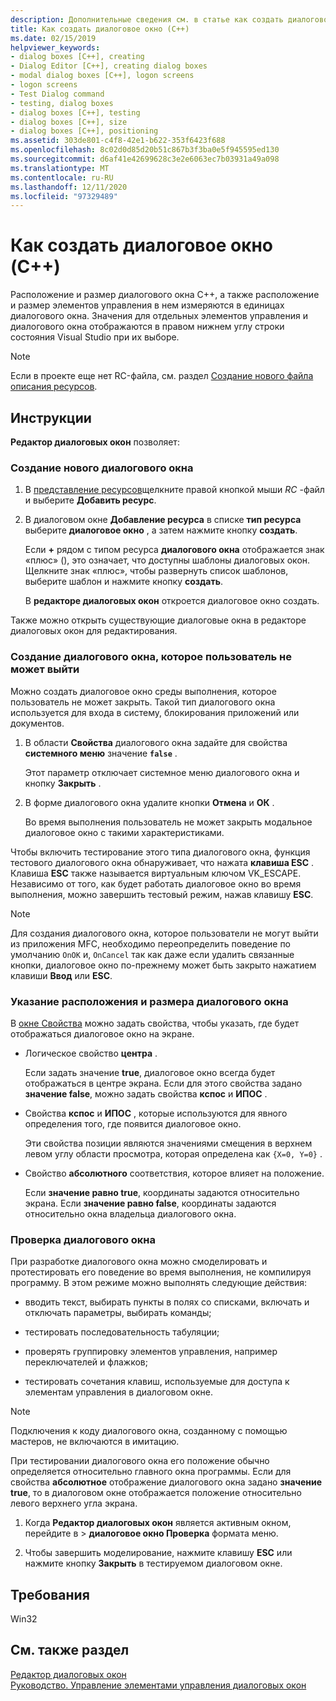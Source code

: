 ```yaml
---
description: Дополнительные сведения см. в статье как создать диалоговое окно (C++)
title: Как создать диалоговое окно (C++)
ms.date: 02/15/2019
helpviewer_keywords:
- dialog boxes [C++], creating
- Dialog Editor [C++], creating dialog boxes
- modal dialog boxes [C++], logon screens
- logon screens
- Test Dialog command
- testing, dialog boxes
- dialog boxes [C++], testing
- dialog boxes [C++], size
- dialog boxes [C++], positioning
ms.assetid: 303de801-c4f8-42e1-b622-353f6423f688
ms.openlocfilehash: 8c02d0d85d20b51c867b3f3ba0e5f945595ed130
ms.sourcegitcommit: d6af41e42699628c3e2e6063ec7b03931a49a098
ms.translationtype: MT
ms.contentlocale: ru-RU
ms.lasthandoff: 12/11/2020
ms.locfileid: "97329489"
---
```

# <a name="how-to-create-a-dialog-box-c"></a>Как создать диалоговое окно (C++)

Расположение и размер диалогового окна C++, а также расположение и размер элементов управления в нем измеряются в единицах диалогового окна. Значения для отдельных элементов управления и диалогового окна отображаются в правом нижнем углу строки состояния Visual Studio при их выборе.

> [!NOTE]
> Если в проекте еще нет RC-файла, см. раздел [Создание нового файла описания ресурсов](../windows/how-to-create-a-resource-script-file.md).

## <a name="how-to"></a>Инструкции

**Редактор диалоговых окон** позволяет:

### <a name="to-create-a-new-dialog-box"></a>Создание нового диалогового окна

1. В [представление ресурсов](how-to-create-a-resource-script-file.md#create-resources)щелкните правой кнопкой мыши *RC* -файл и выберите **Добавить ресурс**.

1. В диалоговом окне **Добавление ресурса** в списке **тип ресурса** выберите **диалоговое окно** , а затем нажмите кнопку **создать**.

   Если **+** рядом с типом ресурса **диалогового окна** отображается знак «плюс» (), это означает, что доступны шаблоны диалоговых окон. Щелкните знак «плюс», чтобы развернуть список шаблонов, выберите шаблон и нажмите кнопку **создать**.

   В **редакторе диалоговых окон** откроется диалоговое окно создать.

Также можно открыть существующие диалоговые окна в редакторе диалоговых окон для редактирования.

### <a name="to-create-a-dialog-box-that-a-user-cant-exit"></a>Создание диалогового окна, которое пользователь не может выйти

Можно создать диалоговое окно среды выполнения, которое пользователь не может закрыть. Такой тип диалогового окна используется для входа в систему, блокирования приложений или документов.

1. В области **Свойства** диалогового окна задайте для свойства **системного меню** значение **`false`** .

   Этот параметр отключает системное меню диалогового окна и кнопку **Закрыть** .

1. В форме диалогового окна удалите кнопки **Отмена** и **ОК** .

   Во время выполнения пользователь не может закрыть модальное диалоговое окно с такими характеристиками.

Чтобы включить тестирование этого типа диалогового окна, функция тестового диалогового окна обнаруживает, что нажата **клавиша ESC** . Клавиша **ESC** также называется виртуальным ключом VK_ESCAPE. Независимо от того, как будет работать диалоговое окно во время выполнения, можно завершить тестовый режим, нажав клавишу **ESC**.

> [!NOTE]
> Для создания диалогового окна, которое пользователи не могут выйти из приложения MFC, необходимо переопределить поведение по умолчанию `OnOK` и, `OnCancel` так как даже если удалить связанные кнопки, диалоговое окно по-прежнему может быть закрыто нажатием клавиши **Ввод** или **ESC**.

### <a name="to-specify-the-location-and-size-of-a-dialog-box"></a>Указание расположения и размера диалогового окна

В [окне Свойства](/visualstudio/ide/reference/properties-window) можно задать свойства, чтобы указать, где будет отображаться диалоговое окно на экране.

- Логическое свойство **центра** .

   Если задать значение **true**, диалоговое окно всегда будет отображаться в центре экрана. Если для этого свойства задано **значение false**, можно задать свойства **кспос** и **ИПОС** .

- Свойства **кспос** и **ИПОС** , которые используются для явного определения того, где появится диалоговое окно.

   Эти свойства позиции являются значениями смещения в верхнем левом углу области просмотра, которая определена как `{X=0, Y=0}` .

- Свойство **абсолютного** соответствия, которое влияет на положение.

   Если **значение равно true**, координаты задаются относительно экрана. Если **значение равно false**, координаты задаются относительно окна владельца диалогового окна.

### <a name="to-test-a-dialog-box"></a>Проверка диалогового окна

При разработке диалогового окна можно смоделировать и протестировать его поведение во время выполнения, не компилируя программу. В этом режиме можно выполнять следующие действия:

- вводить текст, выбирать пункты в полях со списками, включать и отключать параметры, выбирать команды;

- тестировать последовательность табуляции;

- проверять группировку элементов управления, например переключателей и флажков;

- тестировать сочетания клавиш, используемые для доступа к элементам управления в диалоговом окне.

> [!NOTE]
> Подключения к коду диалогового окна, созданному с помощью мастеров, не включаются в имитацию.

При тестировании диалогового окна его положение обычно определяется относительно главного окна программы. Если для свойства **абсолютное** отображение диалогового окна задано **значение true**, то в диалоговом окне отображается положение относительно левого верхнего угла экрана.

1. Когда **Редактор диалоговых окон** является активным окном, перейдите в   >  **диалоговое окно Проверка** формата меню.

1. Чтобы завершить моделирование, нажмите клавишу **ESC** или нажмите кнопку **Закрыть** в тестируемом диалоговом окне.

## <a name="requirements"></a>Требования

Win32

## <a name="see-also"></a>См. также раздел

[Редактор диалоговых окон](../windows/dialog-editor.md)<br/>
[Руководство. Управление элементами управления диалоговых окон](../windows/controls-in-dialog-boxes.md)<br/>
